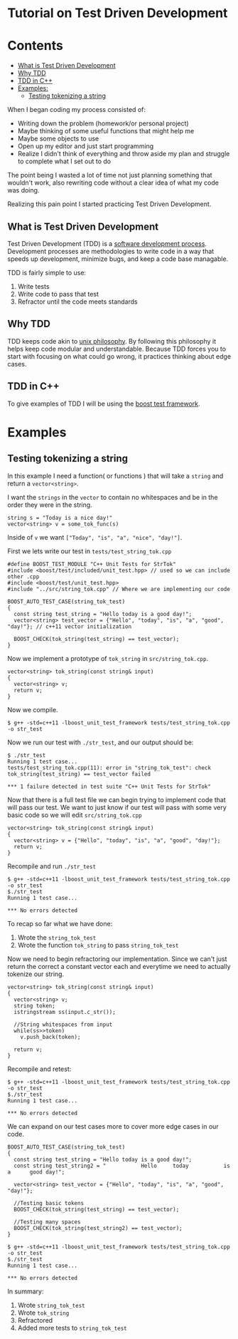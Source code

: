 # Tutorial on Test Driven Development

# Contents

  - [What is Test Driven Development](#what-is-test-driven-development)
  - [Why TDD](#why-tdd)
  - [TDD in C++](#tdd-in-c++)
  - [Examples:](#examples)
    - [Testing tokenizing a string](#testing-tokenizing-a-string)


When I began coding my process consisted of:

  * Writing down the problem (homework/or personal project)
  * Maybe thinking of some useful functions that might help me
  * Maybe some objects to use
  * Open up my editor and just start programming
  * Realize I didn't think of everything and throw aside my plan
  and struggle to complete what I set out to do

The point being I wasted a lot of time not just planning something that wouldn't
work, also rewriting code without a clear idea of what my code was doing.

Realizing this pain point I started practicing Test Driven Development.

## What is Test Driven Development

Test Driven Development (TDD) is a [software development
process](http://en.wikipedia.org/wiki/Software_development_process). Development processes are methodologies to write code in a way that speeds up development, minimize bugs, and keep a code base managable.

TDD is fairly simple to use:

  1. Write tests
  2. Write code to pass that test
  3. Refractor until the code meets standards


## Why TDD


TDD keeps code akin to [unix philosophy](http://en.wikipedia.org/wiki/Unix_philosophy#Eric_Raymond.E2.80.99s_17_Unix_Rules). By following this philosophy it helps keep code modular and understandable. Because TDD forces you to start with focusing on what could go wrong, it practices thinking about edge cases.

## TDD in C++
To give examples of TDD I will be using the [boost test framework](http://www.boost.org/doc/libs/1_55_0/libs/test/doc/html/utf.html).

# Examples
## Testing tokenizing a string

In this example I need a function( or functions ) that will take a `string` and return a `vector<string>`.

I want the `strings` in the `vector` to contain no whitespaces and be in the order they were in the string.

```
string s = "Today is a nice day!"
vector<string> v = some_tok_func(s)
```

Inside of `v` we want `["Today", "is", "a", "nice", "day!"]`.

First we lets write our test in `tests/test_string_tok.cpp`

```
#define BOOST_TEST_MODULE "C++ Unit Tests for StrTok"
#include <boost/test/included/unit_test.hpp> // used so we can include other .cpp
#include <boost/test/unit_test.hpp>
#include "../src/string_tok.cpp" // Where we are implementing our code

BOOST_AUTO_TEST_CASE(string_tok_test)
{
  const string test_string = "Hello today is a good day!";
  vector<string> test_vector = {"Hello", "today", "is", "a", "good", "day!"}; // c++11 vector initialization

  BOOST_CHECK(tok_string(test_string) == test_vector);
}
```

Now we implement a prototype of `tok_string` in `src/string_tok.cpp`.

```
vector<string> tok_string(const string& input)
{
  vector<string> v;
  return v;
}
```

Now we compile.

```
$ g++ -std=c++11 -lboost_unit_test_framework tests/test_string_tok.cpp -o str_test
```

Now we run our test with `./str_test`, and our output should be:

```
$ ./str_test
Running 1 test case...
tests/test_string_tok.cpp(11): error in "string_tok_test": check tok_string(test_string) == test_vector failed

*** 1 failure detected in test suite "C++ Unit Tests for StrTok"
```

Now that there is a full test file we can begin trying to implement code that
will pass our test. We want to just know if our test will pass with some very
basic code so we will edit `src/string_tok.cpp`

```
vector<string> tok_string(const string& input)
{
  vector<string> v = {"Hello", "today", "is", "a", "good", "day!"};
  return v;
}
```

Recompile and run `./str_test`

```
$ g++ -std=c++11 -lboost_unit_test_framework tests/test_string_tok.cpp -o str_test
$./str_test
Running 1 test case...

*** No errors detected
```

To recap so far what we have done:

  1. Wrote the `string_tok_test`
  2. Wrote the function `tok_string` to pass `string_tok_test`

Now we need to begin refractoring our implementation. Since we can't just return
the correct a constant vector each and everytime we need to actually tokenize
our string.

```
vector<string> tok_string(const string& input)
{
  vector<string> v;
  string token;
  istringstream ss(input.c_str());

  //String whitespaces from input
  while(ss>>token)
    v.push_back(token);

  return v;
}
```


Recompile and retest:

```
$ g++ -std=c++11 -lboost_unit_test_framework tests/test_string_tok.cpp -o str_test
$./str_test
Running 1 test case...

*** No errors detected
```

We can expand on our test cases more to cover more edge cases in our code.

```
BOOST_AUTO_TEST_CASE(string_tok_test)
{
  const string test_string = "Hello today is a good day!";
  const string test_string2 = "           Hello     today           is           a      good day!";

  vector<string> test_vector = {"Hello", "today", "is", "a", "good", "day!"};

  //Testing basic tokens
  BOOST_CHECK(tok_string(test_string) == test_vector);

  //Testing many spaces
  BOOST_CHECK(tok_string(test_string2) == test_vector);
}
```


```
$ g++ -std=c++11 -lboost_unit_test_framework tests/test_string_tok.cpp -o str_test
$./str_test
Running 1 test case...

*** No errors detected
```

In summary:

  1. Wrote `string_tok_test`
  2. Wrote `tok_string`
  3. Refractored
  4. Added more tests to `string_tok_test`

